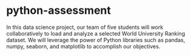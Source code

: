 # python-assessment
In this data science project, our team of five students will work collaboratively to load and analyze a selected World University Ranking dataset. We will leverage the power of Python libraries such as pandas, numpy, seaborn, and matplotlib to accomplish our objectives.
